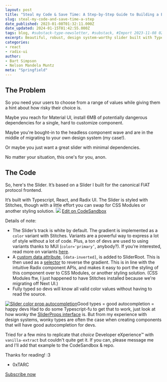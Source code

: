 ```yaml
---
layout: post
title: "Steal my Code & Save Time: A Step-by-Step Guide to Building a Buttery Smooth, Composable, Health Factor Slider"
slug: steal-my-code-and-save-time-a-step
date_published: 2023-01-08T01:32:11.000Z
date_updated: 2024-01-15T01:42:55.000Z
tags: blog, #substack-type-newsletter, #substack, #Import 2023-11-08 02:56, #substack-access-everyone
excerpt: Beautiful, robust, design system-worthy slider built with Typescript, React, Radix UI, and Stitches. Perfect for controlling Health Factors and Collateralization Ratios in dApps.
categories:
- react
- radix-ui
author:
- Bart Simpson
- Nelson Mandela Muntz
meta: "Springfield"
---
```


## The Problem

So you need your users to choose from a range of values while giving them a hint about how risky their choice is.

Maybe you reach for Material UI, install 6MB of potentially dangerous dependencies for a single, hard to customize component.

Maybe you're bought-in to the headless component wave and are in the middle of migrating to your own design system (my case!).

Or maybe you just want a great slider with minimal dependencies.

No matter your situation, this one's for you, anon.

## The Code

So, here's the Slider. It’s based on a Slider I built for the canonical FIAT protocol frontend.

It’s built with Typescript, React, and Radix UI. The Slider is styled with Stitches, though with a little effort you can swap for CSS Modules or another styling solution.
![](https://substackcdn.com/image/fetch/f_auto,q_auto:good,fl_progressive:steep/https%3A%2F%2Fsubstack-post-media.s3.amazonaws.com%2Fpublic%2Fimages%2F6609b3f8-b240-4a44-926e-8fa1210c2fee_1618x938.gif)
[Edit on CodeSandbox](https://codesandbox.io/s/github/0xTARC/HealthFactorSlider/tree/main/)

Details of note:

- The Slider’s track is white by default. The gradient is implemented as a `color` variant with Stitches. Variants are a powerful way to express a lot of style without a lot of code. Plus, a ton of devs are used to using variants thanks to MUI (`color='primary’`, anybody?). If you're interested, read more on variants [here](https://ped.ro/writing/variant-driven-components).
- A [custom data attribute](https://github.com/0xTARC/HealthFactorSlider/blob/main/src/Slider/Slider.tsx#L124), `[data-inverted]`, is added to SliderRoot. This is then used as a [selector](https://github.com/0xTARC/HealthFactorSlider/blob/main/src/Slider/Slider.tsx#L41) to reverse the gradient. This is in line with the intuitive Radix component APIs, and makes it easy to port the styling of this component over to CSS Modules, or another styling solution. (CSS Modules ftw, I just happened to have Stitches installed because we're migrating off Next UI.)
- Fully typed so devs will know all valid color values without having to read the source.

[![Slider color prop autocompletion](https://substackcdn.com/image/fetch/f_auto,q_auto:good,fl_lossy/https%3A%2F%2Fsubstack-post-media.s3.amazonaws.com%2Fpublic%2Fimages%2Fb4d4231d-7dd7-4b82-80d2-a9dfbe312d8f_1012x760.gif)](https://substackcdn.com/image/fetch/f_auto,q_auto:good,fl_progressive:steep/https%3A%2F%2Fsubstack-post-media.s3.amazonaws.com%2Fpublic%2Fimages%2Fb4d4231d-7dd7-4b82-80d2-a9dfbe312d8f_1012x760.gif)Good types = good autocompletion = happy devs
Had to do some Typescript-fu to get that to work, just look at how wonky the [SliderProps interface](https://github.com/0xTARC/HealthFactorSlider/blob/main/src/Slider/Slider.tsx#L75-L89) is. But from my experience with design systems, wonky types are often the case when creating components that will have good autocompletion for devs.

Tried for a few mins to replicate that *choice* Developer eXperience™️ with `vanilla-extract` but couldn't quite get it. If you can, please message me and I'll add that example to the CodeSandbox & repo.

Thanks for reading! :3

- 0xTARC

[Subscribe now](#/portal/signup)
